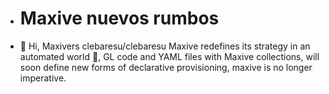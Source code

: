 - #  Maxive nuevos rumbos
- 👋 Hi, Maxivers
clebaresu/clebaresu Maxive redefines its strategy in an automated world 🌱, GL code and YAML files with Maxive collections, will soon define new forms of declarative provisioning, maxive is no longer imperative.

